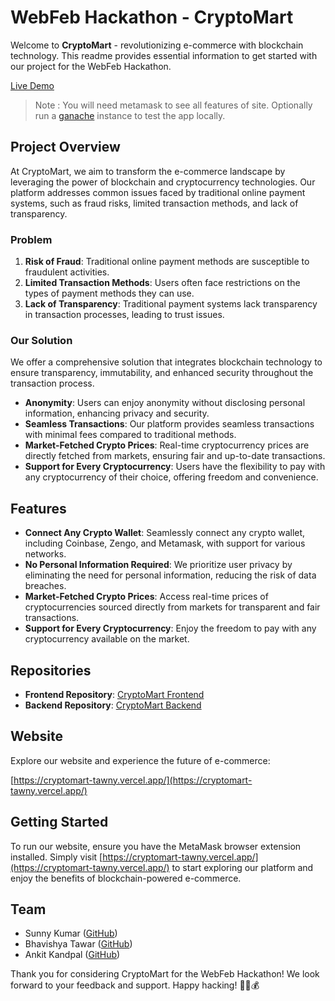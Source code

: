 # WebFeb Hackathon - CryptoMart

Welcome to **CryptoMart** - revolutionizing e-commerce with blockchain technology. This readme provides essential information to get started with our project for the WebFeb Hackathon.

[Live Demo](https://cryptomart-tawny.vercel.app/)

> Note : You will need metamask to see all features of site. Optionally run a [ganache](https://trufflesuite.com/ganache/) instance to test the app locally.


## Project Overview

At CryptoMart, we aim to transform the e-commerce landscape by leveraging the power of blockchain and cryptocurrency technologies. Our platform addresses common issues faced by traditional online payment systems, such as fraud risks, limited transaction methods, and lack of transparency.

### Problem

1. **Risk of Fraud**: Traditional online payment methods are susceptible to fraudulent activities.
2. **Limited Transaction Methods**: Users often face restrictions on the types of payment methods they can use.
3. **Lack of Transparency**: Traditional payment systems lack transparency in transaction processes, leading to trust issues.

### Our Solution

We offer a comprehensive solution that integrates blockchain technology to ensure transparency, immutability, and enhanced security throughout the transaction process.

- **Anonymity**: Users can enjoy anonymity without disclosing personal information, enhancing privacy and security.
- **Seamless Transactions**: Our platform provides seamless transactions with minimal fees compared to traditional methods.
- **Market-Fetched Crypto Prices**: Real-time cryptocurrency prices are directly fetched from markets, ensuring fair and up-to-date transactions.
- **Support for Every Cryptocurrency**: Users have the flexibility to pay with any cryptocurrency of their choice, offering freedom and convenience.

## Features

- **Connect Any Crypto Wallet**: Seamlessly connect any crypto wallet, including Coinbase, Zengo, and Metamask, with support for various networks.
- **No Personal Information Required**: We prioritize user privacy by eliminating the need for personal information, reducing the risk of data breaches.
- **Market-Fetched Crypto Prices**: Access real-time prices of cryptocurrencies sourced directly from markets for transparent and fair transactions.
- **Support for Every Cryptocurrency**: Enjoy the freedom to pay with any cryptocurrency available on the market.

## Repositories

- **Frontend Repository**: [CryptoMart Frontend](https://github.com/PrashanthKumar0/finance-app)
- **Backend Repository**: [CryptoMart Backend](https://github.com/SanskarThakur5251/cryptomart-backend)

## Website

Explore our website and experience the future of e-commerce:

[https://cryptomart-tawny.vercel.app/](https://cryptomart-tawny.vercel.app/)

## Getting Started

To run our website, ensure you have the MetaMask browser extension installed. Simply visit [https://cryptomart-tawny.vercel.app/](https://cryptomart-tawny.vercel.app/) to start exploring our platform and enjoy the benefits of blockchain-powered e-commerce.

## Team

- Sunny Kumar ([GitHub](https://github.com/hacker223141))
- Bhavishya Tawar ([GitHub](https://github.com/BhavishyaTawar))
- Ankit Kandpal ([GitHub](https://github.com/Ankitkandpal22))


Thank you for considering CryptoMart for the WebFeb Hackathon! We look forward to your feedback and support. Happy hacking! 🚀🔗💰
